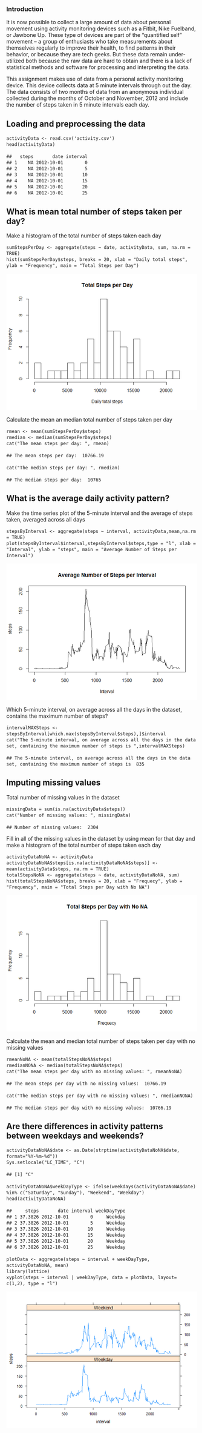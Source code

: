 ### Introduction

It is now possible to collect a large amount of data about personal
movement using activity monitoring devices such as a Fitbit, Nike
Fuelband, or Jawbone Up. These type of devices are part of the
“quantified self” movement – a group of enthusiasts who take
measurements about themselves regularly to improve their health, to find
patterns in their behavior, or because they are tech geeks. But these
data remain under-utilized both because the raw data are hard to obtain
and there is a lack of statistical methods and software for processing
and interpreting the data.

This assignment makes use of data from a personal activity monitoring
device. This device collects data at 5 minute intervals through out the
day. The data consists of two months of data from an anonymous
individual collected during the months of October and November, 2012 and
include the number of steps taken in 5 minute intervals each day.

Loading and preprocessing the data
----------------------------------

    activityData <- read.csv('activity.csv')
    head(activityData)

    ##   steps       date interval
    ## 1    NA 2012-10-01        0
    ## 2    NA 2012-10-01        5
    ## 3    NA 2012-10-01       10
    ## 4    NA 2012-10-01       15
    ## 5    NA 2012-10-01       20
    ## 6    NA 2012-10-01       25

What is mean total number of steps taken per day?
-------------------------------------------------

Make a histogram of the total number of steps taken each day

    sumStepsPerDay <- aggregate(steps ~ date, activityData, sum, na.rm = TRUE)
    hist(sumStepsPerDay$steps, breaks = 20, xlab = "Daily total steps", ylab = "Frequency", main = "Total Steps per Day")

![](PA1_template_files/figure-markdown_strict/unnamed-chunk-2-1.png)

Calculate the mean an median total number of steps taken per day

    rmean <- mean(sumStepsPerDay$steps)
    rmedian <- median(sumStepsPerDay$steps)
    cat("The mean steps per day: ", rmean)

    ## The mean steps per day:  10766.19

    cat("The median steps per day: ", rmedian)

    ## The median steps per day:  10765

What is the average daily activity pattern?
-------------------------------------------

Make the time series plot of the 5-minute interval and the average of
steps taken, averaged across all days

    stepsByInterval <- aggregate(steps ~ interval, activityData,mean,na.rm = TRUE)
    plot(stepsByInterval$interval,stepsByInterval$steps,type = "l", xlab = "Interval", ylab = "steps", main = "Average Number of Steps per Interval")

![](PA1_template_files/figure-markdown_strict/unnamed-chunk-4-1.png)

Which 5-minute interval, on average across all the days in the dataset,
contains the maximum number of steps?

    intervalMAXSteps <-stepsByInterval[which.max(stepsByInterval$steps),]$interval
    cat("The 5-minute interval, on average across all the days in the data set, containing the maximum number of steps is ",intervalMAXSteps)

    ## The 5-minute interval, on average across all the days in the data set, containing the maximum number of steps is  835

Imputing missing values
-----------------------

Total number of missing values in the dataset

    missingData = sum(is.na(activityData$steps))
    cat("Number of missing values: ", missingData)

    ## Number of missing values:  2304

Fill in all of the missing values in the dataset by using mean for that
day and make a histogram of the total number of steps taken each day

    activityDataNoNA <- activityData
    activityDataNoNA$steps[is.na(activityDataNoNA$steps)] <- mean(activityData$steps, na.rm = TRUE)
    totalStepsNoNA <- aggregate(steps ~ date, activityDataNoNA, sum)
    hist(totalStepsNoNA$steps, breaks = 20, xlab = "Frequecy", ylab = "Frequency", main = "Total Steps per Day with No NA")

![](PA1_template_files/figure-markdown_strict/unnamed-chunk-7-1.png)

Calculate the mean and median total number of steps taken per day with
no missing values

    rmeanNoNA <- mean(totalStepsNoNA$steps)
    rmedianNONA <- median(totalStepsNoNA$steps)
    cat("The mean steps per day with no missing values: ", rmeanNoNA)

    ## The mean steps per day with no missing values:  10766.19

    cat("The median steps per day with no missing values: ", rmedianNONA)

    ## The median steps per day with no missing values:  10766.19

Are there differences in activity patterns between weekdays and weekends?
-------------------------------------------------------------------------

    activityDataNoNA$date <- as.Date(strptime(activityDataNoNA$date, format="%Y-%m-%d"))
    Sys.setlocale("LC_TIME", "C")

    ## [1] "C"

    activityDataNoNA$weekDayType <- ifelse(weekdays(activityDataNoNA$date) %in% c("Saturday", "Sunday"), "Weekend", "Weekday")
    head(activityDataNoNA)

    ##     steps       date interval weekDayType
    ## 1 37.3826 2012-10-01        0     Weekday
    ## 2 37.3826 2012-10-01        5     Weekday
    ## 3 37.3826 2012-10-01       10     Weekday
    ## 4 37.3826 2012-10-01       15     Weekday
    ## 5 37.3826 2012-10-01       20     Weekday
    ## 6 37.3826 2012-10-01       25     Weekday

    plotData <- aggregate(steps ~ interval + weekDayType,  activityDataNoNA, mean)
    library(lattice)
    xyplot(steps ~ interval | weekDayType, data = plotData, layout= c(1,2), type = "l")

![](PA1_template_files/figure-markdown_strict/unnamed-chunk-9-1.png)

